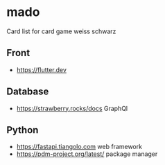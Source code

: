 # mado
Card list for card game weiss schwarz

## Front
- https://flutter.dev 

## Database
- https://strawberry.rocks/docs GraphQl

## Python
- https://fastapi.tiangolo.com web framework
- https://pdm-project.org/latest/ package manager
